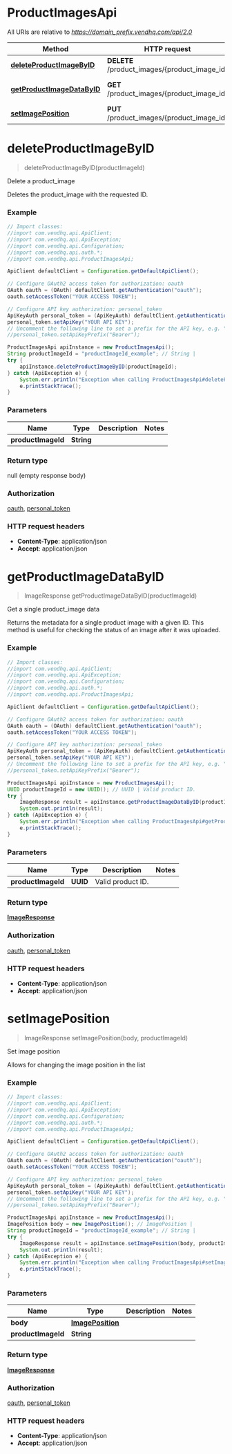 # ProductImagesApi

All URIs are relative to *https://domain_prefix.vendhq.com/api/2.0*

Method | HTTP request | Description
------------- | ------------- | -------------
[**deleteProductImageByID**](ProductImagesApi.md#deleteProductImageByID) | **DELETE** /product_images/{product_image_id} | Delete a product_image
[**getProductImageDataByID**](ProductImagesApi.md#getProductImageDataByID) | **GET** /product_images/{product_image_id} | Get a single product_image data
[**setImagePosition**](ProductImagesApi.md#setImagePosition) | **PUT** /product_images/{product_image_id} | Set image position


<a name="deleteProductImageByID"></a>
# **deleteProductImageByID**
> deleteProductImageByID(productImageId)

Delete a product_image

Deletes the product_image with the requested ID.

### Example
```java
// Import classes:
//import com.vendhq.api.ApiClient;
//import com.vendhq.api.ApiException;
//import com.vendhq.api.Configuration;
//import com.vendhq.api.auth.*;
//import com.vendhq.api.ProductImagesApi;

ApiClient defaultClient = Configuration.getDefaultApiClient();

// Configure OAuth2 access token for authorization: oauth
OAuth oauth = (OAuth) defaultClient.getAuthentication("oauth");
oauth.setAccessToken("YOUR ACCESS TOKEN");

// Configure API key authorization: personal_token
ApiKeyAuth personal_token = (ApiKeyAuth) defaultClient.getAuthentication("personal_token");
personal_token.setApiKey("YOUR API KEY");
// Uncomment the following line to set a prefix for the API key, e.g. "Bearer" (defaults to null)
//personal_token.setApiKeyPrefix("Bearer");

ProductImagesApi apiInstance = new ProductImagesApi();
String productImageId = "productImageId_example"; // String | 
try {
    apiInstance.deleteProductImageByID(productImageId);
} catch (ApiException e) {
    System.err.println("Exception when calling ProductImagesApi#deleteProductImageByID");
    e.printStackTrace();
}
```

### Parameters

Name | Type | Description  | Notes
------------- | ------------- | ------------- | -------------
 **productImageId** | **String**|  |

### Return type

null (empty response body)

### Authorization

[oauth](../README.md#oauth), [personal_token](../README.md#personal_token)

### HTTP request headers

 - **Content-Type**: application/json
 - **Accept**: application/json

<a name="getProductImageDataByID"></a>
# **getProductImageDataByID**
> ImageResponse getProductImageDataByID(productImageId)

Get a single product_image data

Returns the metadata for a single product image with a given ID. This method is useful for checking the status of an image after it was uploaded.

### Example
```java
// Import classes:
//import com.vendhq.api.ApiClient;
//import com.vendhq.api.ApiException;
//import com.vendhq.api.Configuration;
//import com.vendhq.api.auth.*;
//import com.vendhq.api.ProductImagesApi;

ApiClient defaultClient = Configuration.getDefaultApiClient();

// Configure OAuth2 access token for authorization: oauth
OAuth oauth = (OAuth) defaultClient.getAuthentication("oauth");
oauth.setAccessToken("YOUR ACCESS TOKEN");

// Configure API key authorization: personal_token
ApiKeyAuth personal_token = (ApiKeyAuth) defaultClient.getAuthentication("personal_token");
personal_token.setApiKey("YOUR API KEY");
// Uncomment the following line to set a prefix for the API key, e.g. "Bearer" (defaults to null)
//personal_token.setApiKeyPrefix("Bearer");

ProductImagesApi apiInstance = new ProductImagesApi();
UUID productImageId = new UUID(); // UUID | Valid product ID.
try {
    ImageResponse result = apiInstance.getProductImageDataByID(productImageId);
    System.out.println(result);
} catch (ApiException e) {
    System.err.println("Exception when calling ProductImagesApi#getProductImageDataByID");
    e.printStackTrace();
}
```

### Parameters

Name | Type | Description  | Notes
------------- | ------------- | ------------- | -------------
 **productImageId** | **UUID**| Valid product ID. |

### Return type

[**ImageResponse**](ImageResponse.md)

### Authorization

[oauth](../README.md#oauth), [personal_token](../README.md#personal_token)

### HTTP request headers

 - **Content-Type**: application/json
 - **Accept**: application/json

<a name="setImagePosition"></a>
# **setImagePosition**
> ImageResponse setImagePosition(body, productImageId)

Set image position

Allows for changing the image position in the list

### Example
```java
// Import classes:
//import com.vendhq.api.ApiClient;
//import com.vendhq.api.ApiException;
//import com.vendhq.api.Configuration;
//import com.vendhq.api.auth.*;
//import com.vendhq.api.ProductImagesApi;

ApiClient defaultClient = Configuration.getDefaultApiClient();

// Configure OAuth2 access token for authorization: oauth
OAuth oauth = (OAuth) defaultClient.getAuthentication("oauth");
oauth.setAccessToken("YOUR ACCESS TOKEN");

// Configure API key authorization: personal_token
ApiKeyAuth personal_token = (ApiKeyAuth) defaultClient.getAuthentication("personal_token");
personal_token.setApiKey("YOUR API KEY");
// Uncomment the following line to set a prefix for the API key, e.g. "Bearer" (defaults to null)
//personal_token.setApiKeyPrefix("Bearer");

ProductImagesApi apiInstance = new ProductImagesApi();
ImagePosition body = new ImagePosition(); // ImagePosition | 
String productImageId = "productImageId_example"; // String | 
try {
    ImageResponse result = apiInstance.setImagePosition(body, productImageId);
    System.out.println(result);
} catch (ApiException e) {
    System.err.println("Exception when calling ProductImagesApi#setImagePosition");
    e.printStackTrace();
}
```

### Parameters

Name | Type | Description  | Notes
------------- | ------------- | ------------- | -------------
 **body** | [**ImagePosition**](ImagePosition.md)|  |
 **productImageId** | **String**|  |

### Return type

[**ImageResponse**](ImageResponse.md)

### Authorization

[oauth](../README.md#oauth), [personal_token](../README.md#personal_token)

### HTTP request headers

 - **Content-Type**: application/json
 - **Accept**: application/json

